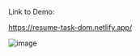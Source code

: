 Link to Demo:

https://resume-task-dom.netlify.app/


![image](https://user-images.githubusercontent.com/14010423/110236680-34d51d00-7f5d-11eb-904e-17e043d4c088.png)
